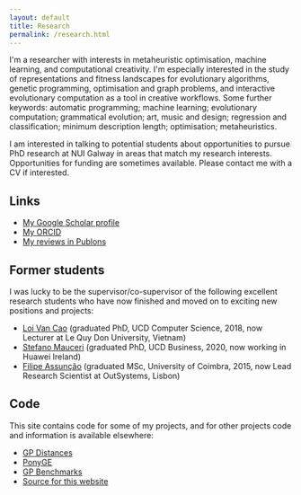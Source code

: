 ```yaml
---
layout: default
title: Research
permalink: /research.html
---
```


I'm a researcher with interests in metaheuristic optimisation,
machine learning, and computational creativity. I'm
especially interested in the study of representations and fitness
landscapes for evolutionary algorithms, genetic programming,
optimisation and graph problems, and interactive evolutionary
computation as a tool in creative workflows. Some further keywords: automatic programming; machine learning;
evolutionary computation; grammatical evolution; art, music and design; regression and
classification; minimum description length; optimisation;
metaheuristics.

I am interested in talking to potential students about opportunities
to pursue PhD research at NUI Galway in areas that match my research
interests. Opportunities for 
funding are sometimes available. Please contact me with a CV if interested.


## Links

* [My Google Scholar profile](https://scholar.google.com/citations?user=nKNOv8oAAAAJ&hl=en)
* [My ORCID](http://orcid.org/0000-0002-1402-6995)
* [My reviews in Publons](https://publons.com/author/402776/james-mcdermott)

## Former students

I was lucky to be the supervisor/co-supervisor of the following excellent research students who have now finished and moved on to exciting new positions and projects:

* [Loi Van Cao](https://scholar.google.com/citations?user=7A6srrQAAAAJ&hl=en) (graduated PhD, UCD Computer Science, 2018, now Lecturer at Le Quy Don University, Vietnam)
* [Stefano Mauceri](https://scholar.google.com/citations?hl=en&user=386TpcYAAAAJ) (graduated PhD, UCD Business, 2020, now working in Huawei Ireland)
* [Filipe Assunção](https://scholar.google.com/citations?user=qg-jmM4AAAAJ&hl=en&oi=ao) (graduated MSc, University of Coimbra, 2015, now Lead Research Scientist at OutSystems, Lisbon)


## Code

This site contains code for some of my projects, and for other
projects code and information is available elsewhere:

* [GP Distances](https://github.com/jmmcd/GPDistance)
* [PonyGE](http://ponyge.googlecode.com)
* [GP Benchmarks](http://gpbenchmarks.org/)
* [Source for this website](https://github.com/jmmcd/jmmcd.github.com)
